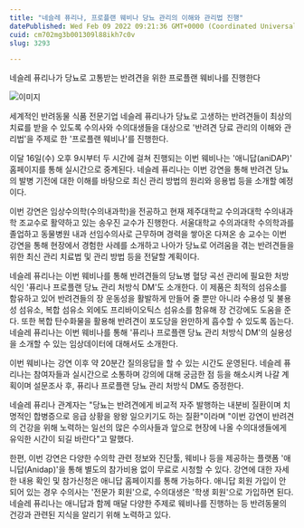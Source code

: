 ```yaml
---
title: "네슬레 퓨리나, 프로플랜 웨비나 당뇨 관리의 이해와 관리법 진행"
datePublished: Wed Feb 09 2022 09:21:36 GMT+0000 (Coordinated Universal Time)
cuid: cm702mg3b001309l88ikh7c0v
slug: 3293

---
```



네슬레 퓨리나가 당뇨로 고통받는 반려견을 위한 프로플랜 웨비나를 진행한다

![이미지](https://cdn.hashnode.com/res/hashnode/image/upload/v1739253491257/72e2ffdb-95ed-4c16-a33a-96fbdbdfe126.jpeg)

세계적인 반려동물 식품 전문기업 네슬레 퓨리나가 당뇨로 고생하는 반려견들이 최상의 치료를 받을 수 있도록 수의사와 수의대생들을 대상으로 '반려견 당료 관리의 이해와 관리법'을 주제로 한 '프로플랜 웨비나'를 진행한다.

이달 16일(수) 오후 9시부터 두 시간에 걸쳐 진행되는 이번 웨비나는 '애니답(aniDAP)' 홈페이지를 통해 실시간으로 중계된다. 네슬레 퓨리나는 이번 강연을 통해 반려견 당뇨의 발병 기전에 대한 이해를 바탕으로 최신 관리 방법의 원리와 응용법 등을 소개할 예정이다.

이번 강연은 임상수의학(수의내과학)을 전공하고 현재 제주대학교 수의과대학 수의내과학 조교수로 활약하고 있는 송우진 교수가 진행한다. 서울대학교 수의과대학 수의학과를 졸업하고 동물병원 내과 선임수의사로 근무하며 경력을 쌓아온 다져온 송 교수는 이번 강연을 통해 현장에서 경험한 사례를 소개하고 나아가 당뇨로 어려움을 겪는 반려견들을 위한 최신 관리 치료법 및 관리 방법 등을 전달할 계획이다.

네슬레 퓨리나는 이번 웨비나를 통해 반려견들의 당뇨병 혈당 곡선 관리에 필요한 처방식인 '퓨리나 프로플랜 당뇨 관리 처방식 DM'도 소개한다. 이 제품은 최적의 섬유소를 함유하고 있어 반려견들의 장 운동성을 활발하게 만들어 줄 뿐만 아니라 수용성 및 불용성 섬유소, 복합 섬유소 외에도 프리바이오틱스 섬유소를 함유해 장 건강에도 도움을 준다. 또한 복합 탄수화물을 활용해 반려견이 포도당을 완만하게 흡수할 수 있도록 돕는다. 네슬레 퓨리나는 이번 웨비나를 통해 '퓨리나 프로플랜 당뇨 관리 처방식 DM'의 실용성을 소개할 수 있는 임상데이터에 대해서도 소개한다.

이번 웨비나는 강연 이후 약 20분간 질의응답을 할 수 있는 시간도 운영된다. 네슬레 퓨리나는 참여자들과 실시간으로 소통하며 강의에 대해 궁금한 점 등을 해소시켜 나갈 계획이며 설문조사 후, 퓨리나 프로플랜 당뇨 관리 처방식 DM도 증정한다.

네슬레 퓨리나 관계자는 "당뇨는 반려견에게 비교적 자주 발행하는 내분비 질환이며 치명적인 합병증으로 응급 상황을 왕왕 일으키기도 하는 질환"이라며 "이번 강연이 반려견의 건강을 위해 노력하는 일선의 많은 수의사들과 앞으로 현장에 나올 수의대생들에게 유익한 시간이 되길 바란다"고 말했다.

한편, 이번 강연은 다양한 수의학 관련 정보와 진단툴, 웨비나 등을 제공하는 플랫폼 '애니답(Anidap)'을 통해 별도의 참가비용 없이 무료로 시청할 수 있다. 강연에 대한 자세한 내용 확인 및 참가신청은 애니답 홈페이지를 통해 가능하다. 애니답 회원 가입이 안 되어 있는 경우 수의사는 '전문가 회원'으로, 수의대생은 '학생 회원'으로 가입하면 된다. 네슬레 퓨리나는 애니답과 함께 매달 다양한 주제로 웨비나를 진행하는 등 반려동물의 건강과 관련된 지식을 알리기 위해 노력하고 있다.
